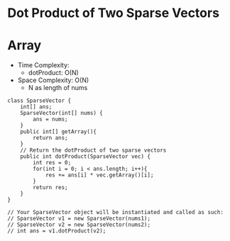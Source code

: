 # Dot Product of Two Sparse Vectors
# Array
* Time Complexity:
	* dotProduct: O(N)
* Space Complexity: O(N)
	* N as length of nums
```
class SparseVector {
    int[] ans;
    SparseVector(int[] nums) {
        ans = nums;
    }
    public int[] getArray(){
        return ans;
    }
	// Return the dotProduct of two sparse vectors
    public int dotProduct(SparseVector vec) {
        int res = 0;
        for(int i = 0; i < ans.length; i++){
            res += ans[i] * vec.getArray()[i];
        }
        return res;
    }
}
```
```
// Your SparseVector object will be instantiated and called as such:
// SparseVector v1 = new SparseVector(nums1);
// SparseVector v2 = new SparseVector(nums2);
// int ans = v1.dotProduct(v2);
```
